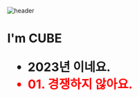 

![header](https://capsule-render.vercel.app/api?type=transparent&height=130&text=Hi&nbsp;I'm%20CUBE&fontAlign=30&stroke=00FF00&strokeWidth=3)

<h1> I'm CUBE 
<ul>
 <li> 2023년 이네요.
 <li style="color:red"> 01. 경쟁하지 않아요.
  
  


